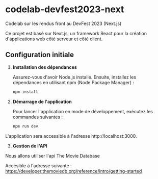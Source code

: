 # codelab-devfest2023-next

Codelab sur les rendus front au DevFest 2023 (Next.js)

Ce projet est basé sur Next.js, un framework React pour la création d'applications web côté serveur et côté client.

## Configuration initiale

1. **Installation des dépendances**

   Assurez-vous d'avoir Node.js installé. Ensuite, installez les dépendances en utilisant npm (Node Package Manager) :

   ```bash
   npm install

   ```

2. **Démarrage de l'application**

   Pour lancer l'application en mode de développement, exécutez les commandes suivantes :

   ```bash
   npm run dev
   ```

L'application sera accessible à l'adresse http://localhost:3000.

3. **Gestion de l'API**

Nous allons utiliser l'api The Movie Database

Accesible à l'adresse suivante : https://developer.themoviedb.org/reference/intro/getting-started
